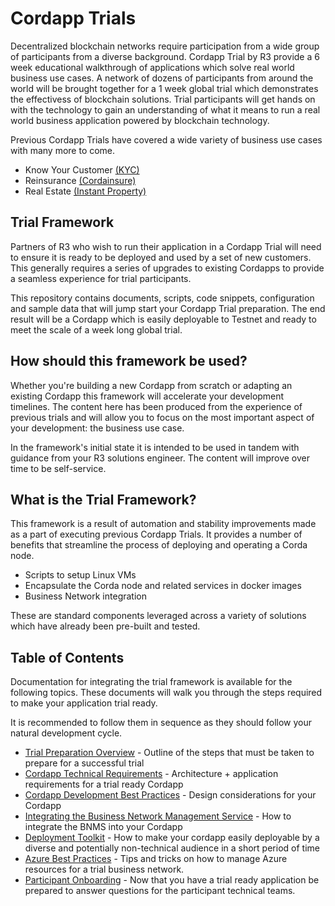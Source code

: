 # Cordapp Trials

Decentralized blockchain networks require participation from a wide group of participants from a diverse background. Cordapp Trial by R3 provide a 6 week educational walkthrough of applications which solve real world business use cases. A network of dozens of participants from around the world will be brought together for a 1 week global trial which demonstrates the effectivess of blockchain solutions. Trial participants will get hands on with the technology to gain an understanding of what it means to run a real world business application powered by blockchain technology.

Previous Cordapp Trials have covered a wide variety of business use cases with many more to come.

- Know Your Customer [(KYC)](https://marketplace.r3.com/solutions/leia-ii)
- Reinsurance [(Cordainsure)](https://marketplace.r3.com/solutions/cordainsure)
- Real Estate [(Instant Property)](http://instantpropertynetwork.com/)

## Trial Framework

Partners of R3 who wish to run their application in a Cordapp Trial will need to ensure it is ready to be deployed and used by a set of new customers. This generally requires a series of upgrades to existing Cordapps to provide a seamless experience for trial participants.

This repository contains documents, scripts, code snippets, configuration and sample data that will jump start your Cordapp Trial preparation. The end result will be a Cordapp which is easily deployable to Testnet and ready to meet the scale of a week long global trial.

## How should this framework be used?

Whether you're building a new Cordapp from scratch or adapting an existing Cordapp this framework will accelerate your development timelines. The content here has been produced from the experience of previous trials and will allow you to focus on the most important aspect of your development: the business use case. 

In the framework's initial state it is intended to be used in tandem with guidance from your R3 solutions engineer. The content will improve over time to be self-service.

## What is the Trial Framework?

This framework is a result of automation and stability improvements made as a part of executing previous Cordapp Trials. It provides a number of benefits that streamline the process of deploying and operating a Corda node.

- Scripts to setup Linux VMs
- Encapsulate the Corda node and related services in docker images 
- Business Network integration 

These are standard components leveraged across a variety of solutions which have already been pre-built and tested.

## Table of Contents

Documentation for integrating the trial framework is available for the following topics. These documents will walk you through the steps required to make your application trial ready.

It is recommended to follow them in sequence as they should follow your natural development cycle.

- [Trial Preparation Overview](./docs/trial_preparation_overview.md) - Outline of the steps that must be taken to prepare for a successful trial
- [Cordapp Technical Requirements](./docs/cordapp_technical_requirements.md) - Architecture + application requirements for a trial ready Cordapp
- [Cordapp Development Best Practices](./docs/cordapp_development_best_practices.md) - Design considerations for your Cordapp
- [Integrating the Business Network Management Service](./docs/bnms_integration.md) - How to integrate the BNMS into your Cordapp
- [Deployment Toolkit](./docs/deployment_toolkit.md) - How to make your cordapp easily deployable by a diverse and potentially non-technical audience in a short period of time
- [Azure Best Practices](./docs/azure_best_practices.md) - Tips and tricks on how to manage Azure resources for a trial business network.
- [Participant Onboarding](./docs/participant_onboarding.md) - Now that you have a trial ready application be prepared to answer questions for the participant technical teams.